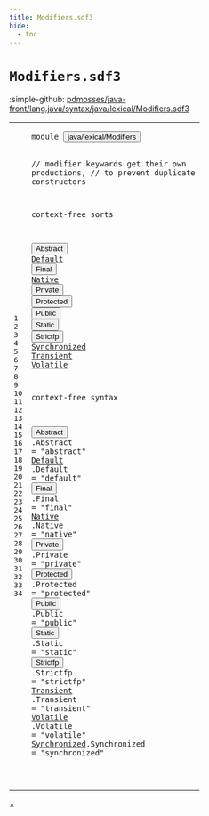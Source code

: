 ```yaml
---
title: Modifiers.sdf3
hide:
  - toc
---
```


# `Modifiers.sdf3`

:simple-github: [pdmosses/java-front/lang.java/syntax/java/lexical/Modifiers.sdf3]

[pdmosses/java-front/lang.java/syntax/java/lexical/Modifiers.sdf3]: https://github.com/pdmosses/java-front/blob/master/lang.java/syntax/java/lexical/Modifiers.sdf3 "The source file on GitHub"

<div class="sdf3"><table class="highlighttable"><tbody><tr><td class="linenos"><div class="linenodiv"><pre><span></span>1
2
3
4
5
6
7
8
9
10
11
12
13
14
15
16
17
18
19
20
21
22
23
24
25
26
27
28
29
30
31
32
33
34
</pre></div></td>
<td class="code"><pre><code><span class="keyword">module</span> <button class="modal-open" id="java/lexical/Modifiers_1_8" title="Multi-file references" data-urls="../Main.sdf3/#java/lexical/Modifiers_10_3 line 10; ../../classes/ClassDeclarations.sdf3/#java/lexical/Modifiers_7_3 line 7; ../../classes/ConstructorDeclarations.sdf3/#java/lexical/Modifiers_8_3 line 8; ../../classes/FieldDeclarations.sdf3/#java/lexical/Modifiers_7_3 line 7; ../../classes/MethodDeclarations.sdf3/#java/lexical/Modifiers_9_3 line 9; ../../interfaces/AnnotationTypes.sdf3/#java/lexical/Modifiers_8_3 line 8; ../../interfaces/ConstantDeclarations.sdf3/#java/lexical/Modifiers_6_3 line 6; ../../interfaces/InterfaceDeclarations.sdf3/#java/lexical/Modifiers_7_3 line 7; ../../interfaces/InterfaceMethodDeclarations.sdf3/#java/lexical/Modifiers_6_3 line 6">java/lexical/Modifiers</button>

<span class="layout">//  modifier keywards get their own productions,</span>
<span class="layout">//  to prevent duplicate constructors</span>

<span class="keyword">context-free sorts</span>

  <button class="modal-open" id="Abstract_8_3" title="Multi-file references" data-urls="../../classes/ClassDeclarations.sdf3/#Abstract_45_19 line 45; ../../classes/MethodDeclarations.sdf3/#Abstract_49_20 line 49; ../../interfaces/AnnotationTypes.sdf3/#Abstract_42_35 line 42; ../../interfaces/InterfaceDeclarations.sdf3/#Abstract_37_23 line 37; ../../interfaces/InterfaceMethodDeclarations.sdf3/#Abstract_22_29 line 22">Abstract</button>
  <a href="../../interfaces/InterfaceMethodDeclarations.sdf3/#Default_23_29" id="Default_9_3" title="Referenced at ../../interfaces/InterfaceMethodDeclarations.sdf3 line 23">Default</a>
  <button class="modal-open" id="Final_10_3" title="Multi-file references" data-urls="../../classes/ClassDeclarations.sdf3/#Final_47_19 line 47; ../../classes/FieldDeclarations.sdf3/#Final_44_19 line 44; ../../classes/MethodDeclarations.sdf3/#Final_51_20 line 51, 74; ../../interfaces/ConstantDeclarations.sdf3/#Final_23_22 line 23">Final</button>
  <a href="../../classes/MethodDeclarations.sdf3/#Native_53_20" id="Native_11_3" title="Referenced at ../../classes/MethodDeclarations.sdf3 line 53">Native</a>
  <button class="modal-open" id="Private_12_3" title="Multi-file references" data-urls="../../classes/ClassDeclarations.sdf3/#Private_44_19 line 44; ../../classes/ConstructorDeclarations.sdf3/#Private_32_25 line 32; ../../classes/FieldDeclarations.sdf3/#Private_42_19 line 42; ../../classes/MethodDeclarations.sdf3/#Private_48_20 line 48; ../../interfaces/InterfaceDeclarations.sdf3/#Private_36_23 line 36">Private</button>
  <button class="modal-open" id="Protected_13_3" title="Multi-file references" data-urls="../../classes/ClassDeclarations.sdf3/#Protected_43_19 line 43; ../../classes/ConstructorDeclarations.sdf3/#Protected_33_25 line 33; ../../classes/FieldDeclarations.sdf3/#Protected_41_19 line 41; ../../classes/MethodDeclarations.sdf3/#Protected_47_20 line 47; ../../interfaces/InterfaceDeclarations.sdf3/#Protected_35_23 line 35">Protected</button>
  <button class="modal-open" id="Public_14_3" title="Multi-file references" data-urls="../../classes/ClassDeclarations.sdf3/#Public_42_19 line 42; ../../classes/ConstructorDeclarations.sdf3/#Public_31_25 line 31; ../../classes/FieldDeclarations.sdf3/#Public_40_19 line 40; ../../classes/MethodDeclarations.sdf3/#Public_46_20 line 46; ../../interfaces/AnnotationTypes.sdf3/#Public_41_35 line 41; ../../interfaces/ConstantDeclarations.sdf3/#Public_21_22 line 21; ../../interfaces/InterfaceDeclarations.sdf3/#Public_34_23 line 34; ../../interfaces/InterfaceMethodDeclarations.sdf3/#Public_21_29 line 21">Public</button>
  <button class="modal-open" id="Static_15_3" title="Multi-file references" data-urls="../../classes/ClassDeclarations.sdf3/#Static_46_19 line 46; ../../classes/FieldDeclarations.sdf3/#Static_43_19 line 43; ../../classes/MethodDeclarations.sdf3/#Static_50_20 line 50; ../../interfaces/ConstantDeclarations.sdf3/#Static_22_22 line 22; ../../interfaces/InterfaceDeclarations.sdf3/#Static_38_23 line 38; ../../interfaces/InterfaceMethodDeclarations.sdf3/#Static_24_29 line 24">Static</button>
  <button class="modal-open" id="Strictfp_16_3" title="Multi-file references" data-urls="../../classes/ClassDeclarations.sdf3/#Strictfp_48_19 line 48; ../../classes/MethodDeclarations.sdf3/#Strictfp_54_20 line 54; ../../interfaces/InterfaceDeclarations.sdf3/#Strictfp_39_23 line 39; ../../interfaces/InterfaceMethodDeclarations.sdf3/#Strictfp_25_29 line 25">Strictfp</button>
  <a href="../../classes/MethodDeclarations.sdf3/#Synchronized_52_20" id="Synchronized_17_3" title="Referenced at ../../classes/MethodDeclarations.sdf3 line 52">Synchronized</a>
  <a href="../../classes/FieldDeclarations.sdf3/#Transient_45_19" id="Transient_18_3" title="Referenced at ../../classes/FieldDeclarations.sdf3 line 45">Transient</a>
  <a href="../../classes/FieldDeclarations.sdf3/#Volatile_46_19" id="Volatile_19_3" title="Referenced at ../../classes/FieldDeclarations.sdf3 line 46">Volatile</a>

<span class="keyword">context-free syntax</span>

  <button class="modal-open" id="Abstract_23_3" title="Multi-file references" data-urls="../../classes/ClassDeclarations.sdf3/#Abstract_45_19 line 45; ../../classes/MethodDeclarations.sdf3/#Abstract_49_20 line 49; ../../interfaces/AnnotationTypes.sdf3/#Abstract_42_35 line 42; ../../interfaces/InterfaceDeclarations.sdf3/#Abstract_37_23 line 37; ../../interfaces/InterfaceMethodDeclarations.sdf3/#Abstract_22_29 line 22">Abstract</button>    .<span class="cons_Constructor"><span id="Abstract_23_16" title="Not referenced">Abstract</span></span>     = <span class="cons_Lit">"abstract"</span>
  <a href="../../interfaces/InterfaceMethodDeclarations.sdf3/#Default_23_29" id="Default_24_3" title="Referenced at ../../interfaces/InterfaceMethodDeclarations.sdf3 line 23">Default</a>     .<span class="cons_Constructor"><span id="Default_24_16" title="Not referenced">Default</span></span>      = <span class="cons_Lit">"default"</span>
  <button class="modal-open" id="Final_25_3" title="Multi-file references" data-urls="../../classes/ClassDeclarations.sdf3/#Final_47_19 line 47; ../../classes/FieldDeclarations.sdf3/#Final_44_19 line 44; ../../classes/MethodDeclarations.sdf3/#Final_51_20 line 51, 74; ../../interfaces/ConstantDeclarations.sdf3/#Final_23_22 line 23">Final</button>       .<span class="cons_Constructor"><span id="Final_25_16" title="Not referenced">Final</span></span>        = <span class="cons_Lit">"final"</span>
  <a href="../../classes/MethodDeclarations.sdf3/#Native_53_20" id="Native_26_3" title="Referenced at ../../classes/MethodDeclarations.sdf3 line 53">Native</a>      .<span class="cons_Constructor"><span id="Native_26_16" title="Not referenced">Native</span></span>       = <span class="cons_Lit">"native"</span>
  <button class="modal-open" id="Private_27_3" title="Multi-file references" data-urls="../../classes/ClassDeclarations.sdf3/#Private_44_19 line 44; ../../classes/ConstructorDeclarations.sdf3/#Private_32_25 line 32; ../../classes/FieldDeclarations.sdf3/#Private_42_19 line 42; ../../classes/MethodDeclarations.sdf3/#Private_48_20 line 48; ../../interfaces/InterfaceDeclarations.sdf3/#Private_36_23 line 36">Private</button>     .<span class="cons_Constructor"><span id="Private_27_16" title="Not referenced">Private</span></span>      = <span class="cons_Lit">"private"</span>
  <button class="modal-open" id="Protected_28_3" title="Multi-file references" data-urls="../../classes/ClassDeclarations.sdf3/#Protected_43_19 line 43; ../../classes/ConstructorDeclarations.sdf3/#Protected_33_25 line 33; ../../classes/FieldDeclarations.sdf3/#Protected_41_19 line 41; ../../classes/MethodDeclarations.sdf3/#Protected_47_20 line 47; ../../interfaces/InterfaceDeclarations.sdf3/#Protected_35_23 line 35">Protected</button>   .<span class="cons_Constructor"><span id="Protected_28_16" title="Not referenced">Protected</span></span>    = <span class="cons_Lit">"protected"</span>
  <button class="modal-open" id="Public_29_3" title="Multi-file references" data-urls="../../classes/ClassDeclarations.sdf3/#Public_42_19 line 42; ../../classes/ConstructorDeclarations.sdf3/#Public_31_25 line 31; ../../classes/FieldDeclarations.sdf3/#Public_40_19 line 40; ../../classes/MethodDeclarations.sdf3/#Public_46_20 line 46; ../../interfaces/AnnotationTypes.sdf3/#Public_41_35 line 41; ../../interfaces/ConstantDeclarations.sdf3/#Public_21_22 line 21; ../../interfaces/InterfaceDeclarations.sdf3/#Public_34_23 line 34; ../../interfaces/InterfaceMethodDeclarations.sdf3/#Public_21_29 line 21">Public</button>      .<span class="cons_Constructor"><span id="Public_29_16" title="Not referenced">Public</span></span>       = <span class="cons_Lit">"public"</span>
  <button class="modal-open" id="Static_30_3" title="Multi-file references" data-urls="../../classes/ClassDeclarations.sdf3/#Static_46_19 line 46; ../../classes/FieldDeclarations.sdf3/#Static_43_19 line 43; ../../classes/MethodDeclarations.sdf3/#Static_50_20 line 50; ../../interfaces/ConstantDeclarations.sdf3/#Static_22_22 line 22; ../../interfaces/InterfaceDeclarations.sdf3/#Static_38_23 line 38; ../../interfaces/InterfaceMethodDeclarations.sdf3/#Static_24_29 line 24">Static</button>      .<span class="cons_Constructor"><span id="Static_30_16" title="Not referenced">Static</span></span>       = <span class="cons_Lit">"static"</span>
  <button class="modal-open" id="Strictfp_31_3" title="Multi-file references" data-urls="../../classes/ClassDeclarations.sdf3/#Strictfp_48_19 line 48; ../../classes/MethodDeclarations.sdf3/#Strictfp_54_20 line 54; ../../interfaces/InterfaceDeclarations.sdf3/#Strictfp_39_23 line 39; ../../interfaces/InterfaceMethodDeclarations.sdf3/#Strictfp_25_29 line 25">Strictfp</button>    .<span class="cons_Constructor"><span id="Strictfp_31_16" title="Not referenced">Strictfp</span></span>     = <span class="cons_Lit">"strictfp"</span>
  <a href="../../classes/FieldDeclarations.sdf3/#Transient_45_19" id="Transient_32_3" title="Referenced at ../../classes/FieldDeclarations.sdf3 line 45">Transient</a>   .<span class="cons_Constructor"><span id="Transient_32_16" title="Not referenced">Transient</span></span>    = <span class="cons_Lit">"transient"</span>
  <a href="../../classes/FieldDeclarations.sdf3/#Volatile_46_19" id="Volatile_33_3" title="Referenced at ../../classes/FieldDeclarations.sdf3 line 46">Volatile</a>    .<span class="cons_Constructor"><span id="Volatile_33_16" title="Not referenced">Volatile</span></span>     = <span class="cons_Lit">"volatile"</span>
  <a href="../../classes/MethodDeclarations.sdf3/#Synchronized_52_20" id="Synchronized_34_3" title="Referenced at ../../classes/MethodDeclarations.sdf3 line 52">Synchronized</a>.<span class="cons_Constructor"><span id="Synchronized_34_16" title="Not referenced">Synchronized</span></span> = <span class="cons_Lit">"synchronized"</span>

</code></pre></td></tr></tbody></table></div>

<div id="modal">
  <div id="modal-content">
    <span id="modal-close">&times;</span>
    <h2 id="modal-h2"></h2>
    <p  id="modal-p"></p>
    <ul id="modal-ul"></ul>
  </div>
</div>
